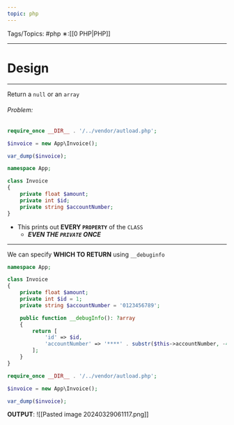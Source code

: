 ```yaml
---
topic: php
---
```



Tags/Topics: #php
∗:[[0 PHP|PHP]]

---
# Design

--- 
Return a `null` or an `array`

###### Problem:
```php
require_once __DIR__ . '/../vendor/autload.php';

$invoice = new App\Invoice();

var_dump($invoice);
```
```php
namespace App;

class Invoice
{
	private float $amount;
	private int $id;
	private string $accountNumber;
}
```
- This prints out __EVERY `PROPERTY`__ of the `CLASS`
	- ___EVEN THE `PRIVATE` ONCE___

---
We can specify __WHICH TO RETURN__ using `__debuginfo`

```php
namespace App;

class Invoice
{
	private float $amount;
	private int $id = 1;
	private string $accountNumber = '0123456789';

	public function __debugInfo(): ?array
	{
		return [
			'id' => $id,
			'accountNumber' => '****' . substr($this->accountNumber, -4),
		];
	}
}
```

```php
require_once __DIR__ . '/../vendor/autload.php';

$invoice = new App\Invoice();

var_dump($invoice);
```
__OUTPUT__:
![[Pasted image 20240329061117.png]]
